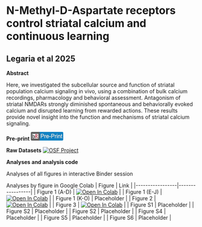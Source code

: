 # N-Methyl-D-Aspartate receptors control striatal calcium and continuous learning
## Legaria et al 2025

**Abstract**

Here, we investigated the subcellular source and function of striatal population calcium signaling in vivo, using a combination of bulk calcium recordings, pharmacology and behavioral assessment. Antagonism of striatal NMDARs strongly diminished spontaneous and behaviorally evoked calcium and disrupted learning from rewarded actions. These results provide novel insight into the function and mechanisms of striatal calcium signaling.

**Pre-print**
[![bioRxiv Preprint](https://raw.githubusercontent.com/AlexLM96/Legaria_etal_2025/main/assets/biorxiv_badge.jpg)](https://www.biorxiv.org)

**Raw Datasets**
[![OSF Project](https://img.shields.io/badge/OSF-View%20Project-blue)](
https://osf.io/stk2r/files/osfstorage)

**Analyses and analysis code**

Analyses of all figures in interactive Binder session

Analyses by figure in Google Colab
| Figure | Link |
|-----------------|-----------------|
| Figure 1 (A-D)  | [![Open In Colab](https://colab.research.google.com/assets/colab-badge.svg)](https://colab.research.google.com/drive/1lLPOtC_TfuFtz8Gu2fT1UwMsEodISc8p#scrollTo=2zxTcit63r84)    |
| Figure 1 (E-J)  | [![Open In Colab](https://colab.research.google.com/assets/colab-badge.svg)](https://colab.research.google.com/drive/1JxzJ7L1SKVUR1SxrC6flOTjNY-IRERd9#scrollTo=asMJWxvajXls)    |
| Figure 1 (K-O)  | Placeholder |
| Figure 2   | [![Open In Colab](https://colab.research.google.com/assets/colab-badge.svg)](https://colab.research.google.com/drive/1NcYpNf0Q9vRlJdO6whR6KwSKAnAm19-W#scrollTo=mwddzh6jW9lk)   |
| Figure 3   | [![Open In Colab](https://colab.research.google.com/assets/colab-badge.svg)](https://colab.research.google.com/drive/1RVk2COPe13i46QD-nJKkVSrBuOYFGnB5#scrollTo=BvwnlWPsN_t3)   |
| Figure S1    | Placeholder   |
| Figure S2    | Placeholder   |
| Figure S2    | Placeholder   |
| Figure S4    | Placeholder   |
| Figure S5    | Placeholder   |
| Figure S6    | Placeholder   |

